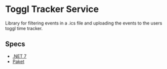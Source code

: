 # Toggl Tracker Service 
Library for filtering events in a .ics file and uploading the events to the users toggl time tracker.

## Specs
- [.NET 7](https://dotnet.microsoft.com/en-us/download/dotnet/7.0)
- [Paket](https://fsprojects.github.io/Paket/get-started.html)
